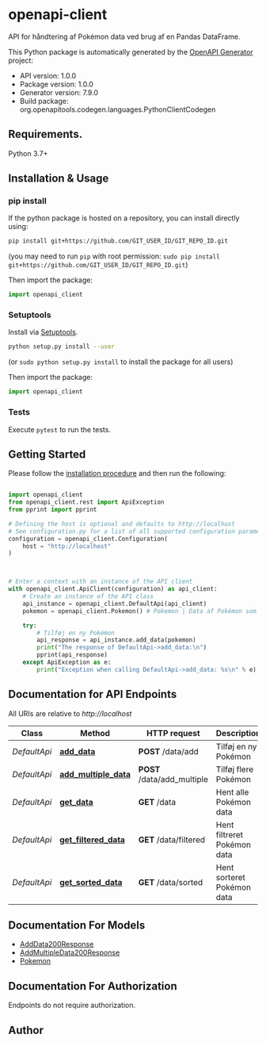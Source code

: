 # openapi-client
API for håndtering af Pokémon data ved brug af en Pandas DataFrame.

This Python package is automatically generated by the [OpenAPI Generator](https://openapi-generator.tech) project:

- API version: 1.0.0
- Package version: 1.0.0
- Generator version: 7.9.0
- Build package: org.openapitools.codegen.languages.PythonClientCodegen

## Requirements.

Python 3.7+

## Installation & Usage
### pip install

If the python package is hosted on a repository, you can install directly using:

```sh
pip install git+https://github.com/GIT_USER_ID/GIT_REPO_ID.git
```
(you may need to run `pip` with root permission: `sudo pip install git+https://github.com/GIT_USER_ID/GIT_REPO_ID.git`)

Then import the package:
```python
import openapi_client
```

### Setuptools

Install via [Setuptools](http://pypi.python.org/pypi/setuptools).

```sh
python setup.py install --user
```
(or `sudo python setup.py install` to install the package for all users)

Then import the package:
```python
import openapi_client
```

### Tests

Execute `pytest` to run the tests.

## Getting Started

Please follow the [installation procedure](#installation--usage) and then run the following:

```python

import openapi_client
from openapi_client.rest import ApiException
from pprint import pprint

# Defining the host is optional and defaults to http://localhost
# See configuration.py for a list of all supported configuration parameters.
configuration = openapi_client.Configuration(
    host = "http://localhost"
)



# Enter a context with an instance of the API client
with openapi_client.ApiClient(configuration) as api_client:
    # Create an instance of the API class
    api_instance = openapi_client.DefaultApi(api_client)
    pokemon = openapi_client.Pokemon() # Pokemon | Data af Pokémon som skal tilføjes

    try:
        # Tilføj en ny Pokémon
        api_response = api_instance.add_data(pokemon)
        print("The response of DefaultApi->add_data:\n")
        pprint(api_response)
    except ApiException as e:
        print("Exception when calling DefaultApi->add_data: %s\n" % e)

```

## Documentation for API Endpoints

All URIs are relative to *http://localhost*

Class | Method | HTTP request | Description
------------ | ------------- | ------------- | -------------
*DefaultApi* | [**add_data**](docs/DefaultApi.md#add_data) | **POST** /data/add | Tilføj en ny Pokémon
*DefaultApi* | [**add_multiple_data**](docs/DefaultApi.md#add_multiple_data) | **POST** /data/add_multiple | Tilføj flere Pokémon
*DefaultApi* | [**get_data**](docs/DefaultApi.md#get_data) | **GET** /data | Hent alle Pokémon data
*DefaultApi* | [**get_filtered_data**](docs/DefaultApi.md#get_filtered_data) | **GET** /data/filtered | Hent filtreret Pokémon data
*DefaultApi* | [**get_sorted_data**](docs/DefaultApi.md#get_sorted_data) | **GET** /data/sorted | Hent sorteret Pokémon data


## Documentation For Models

 - [AddData200Response](docs/AddData200Response.md)
 - [AddMultipleData200Response](docs/AddMultipleData200Response.md)
 - [Pokemon](docs/Pokemon.md)


<a id="documentation-for-authorization"></a>
## Documentation For Authorization

Endpoints do not require authorization.


## Author




